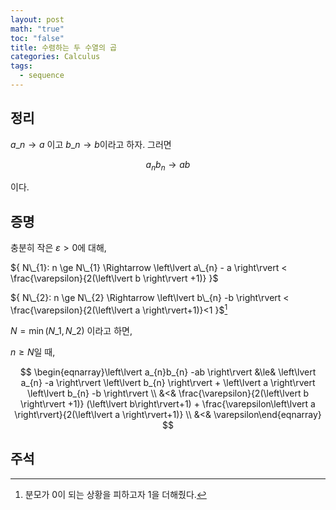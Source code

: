 ```yaml
---
layout: post
math: "true"
toc: "false"
title: 수렴하는 두 수열의 곱
categories: Calculus
tags:
  - sequence
---
```

## 정리

${ a\_{n} \to a }$ 이고 ${ b\_{n} \to b }$이라고 하자. 그러면

$$ a_{n} b_{n} \to ab $$

이다.

## 증명

충분히 작은 ${ \varepsilon >0  }$에 대해,

${ N\_{1}: n \ge N\_{1} \Rightarrow \left\lvert a\_{n} - a \right\rvert < \frac{\varepsilon}{2(\left\lvert b \right\rvert +1)} }$

${ N\_{2}: n \ge N\_{2} \Rightarrow \left\lvert b\_{n} -b \right\rvert < \frac{\varepsilon}{2(\left\lvert a \right\rvert+1)}<1 }$[^1]

${ N = \min(N\_{1},N\_{2}) }$ 이라고 하면,

${ n \ge N }$일 때,

$$ \begin{eqnarray}\left\lvert a_{n}b_{n} -ab \right\rvert &\le& \left\lvert a_{n} -a \right\rvert \left\lvert b_{n} \right\rvert + \left\lvert a \right\rvert \left\lvert b_{n} -b \right\rvert \\ &<& \frac{\varepsilon}{2(\left\lvert b \right\rvert +1)} (\left\lvert b\right\rvert+1) + \frac{\varepsilon\left\lvert a \right\rvert}{2(\left\lvert a \right\rvert+1)} \\ &<& \varepsilon\end{eqnarray} $$

## 주석

[^1]: 분모가 0이 되는 상황을 피하고자 1을 더해줬다.